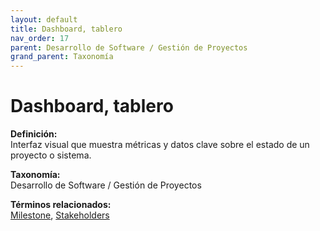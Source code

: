 ```yaml
---
layout: default
title: Dashboard, tablero
nav_order: 17
parent: Desarrollo de Software / Gestión de Proyectos
grand_parent: Taxonomía
---
```


# Dashboard, tablero

**Definición:**  
Interfaz visual que muestra métricas y datos clave sobre el estado de un proyecto o sistema.

**Taxonomía:**  
Desarrollo de Software / Gestión de Proyectos

**Términos relacionados:**  
[Milestone](https://maleniski.github.io/diccionario-angl-tec-mx/docs/taxonomia/desarrollo-de-software-/-gestión-de-proyectos/milestone.html), [Stakeholders](https://maleniski.github.io/diccionario-angl-tec-mx/docs/taxonomia/desarrollo-de-software-/-gestión-de-proyectos/stakeholders.html)
